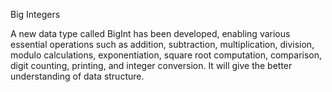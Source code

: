 Big Integers

A new data type called BigInt has been developed, enabling various essential operations such as addition, subtraction, multiplication, division, modulo calculations, exponentiation, square root computation, comparison, digit counting, printing, and integer conversion.
It will give the better understanding of data structure.
